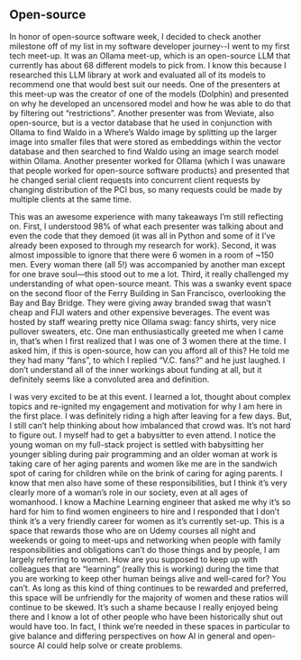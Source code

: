 ## Open-source

In honor of open-source software week, I decided to check another milestone off of my list in my software developer journey--I went to my first tech meet-up. It was an Ollama meet-up, which is an open-source LLM that currently has about 68 different models to pick from. I know this because I researched this LLM library at work and evaluated all of its models to recommend one that would best suit our needs. One of the presenters at this meet-up was the creator of one of the models (Dolphin) and presented on why he developed an uncensored model and how he was able to do that by filtering out “restrictions”. Another presenter was from Weviate, also open-source, but is a vector database that he used in conjunction with Ollama to find Waldo in a Where’s Waldo image by splitting up the larger image into smaller files that were stored as embeddings within the vector database and then searched to find Waldo using an image search model within Ollama. Another presenter worked for Ollama (which I was unaware that people worked for open-source software products) and presented that he changed serial client requests into concurrent client requests by changing distribution of the PCI bus, so many requests could be made by multiple clients at the same time. 

This was an awesome experience with many takeaways I’m still reflecting on. First, I understood 98% of what each presenter was talking about and even the code that they demoed (it was all in Python and some of it I’ve already been exposed to through my research for work). Second, it was almost impossible to ignore that there were 6 women in a room of ~150 men. Every woman there (all 5!) was accompanied by another man except for one brave soul—this stood out to me a lot. Third, it really challenged my understanding of what open-source meant. This was a swanky event space on the second floor of the Ferry Building in San Francisco, overlooking the Bay and Bay Bridge. They were giving away branded swag that wasn’t cheap and FIJI waters and other expensive beverages. The event was hosted by staff wearing pretty nice Ollama swag: fancy shirts, very nice pullover sweaters, etc. One man enthusiastically greeted me when I came in, that’s when I first realized that I was one of 3 women there at the time. I asked him, if this is open-source, how can you afford all of this? He told me they had many “fans”, to which I replied “V.C. fans?” and he just laughed. I don’t understand all of the inner workings about funding at all, but it definitely seems like a convoluted area and definition. 

I was very excited to be at this event. I learned a lot, thought about complex topics and re-ignited my engagement and motivation for why I am here in the first place. I was definitely riding a high after leaving for a few days. But, I still can’t help thinking about how imbalanced that crowd was. It’s not hard to figure out. I myself had to get a babysitter to even attend. I notice the young woman on my full-stack project is settled with babysitting her younger sibling during pair programming and an older woman at work is taking care of her aging parents and women like me are in the sandwich spot of caring for children while on the brink of caring for aging parents. I know that men also have some of these responsibilities, but I think it’s very clearly more of a woman’s role in our society, even at all ages of womanhood. I know a Machine Learning engineer that asked me why it’s so hard for him to find women engineers to hire and I responded that I don’t think it’s a very friendly career for women as it’s currently set-up. This is a space that rewards those who are on Udemy courses all night and weekends or going to meet-ups and networking when people with family responsibilities and obligations can’t do those things and by people, I am largely referring to women. How are you supposed to keep up with colleagues that are “learning” (really this is working) during the time that you are working to keep other human beings alive and well-cared for? You can’t. As long as this kind of thing continues to be rewarded and preferred, this space will be unfriendly for the majority of women and these ratios will continue to be skewed. It’s such a shame because I really enjoyed being there and I know a lot of other people who have been historically shut out would have too. In fact, I think we’re needed in these spaces in particular to give balance and differing perspectives on how AI in general and open-source AI could help solve or create problems. 
